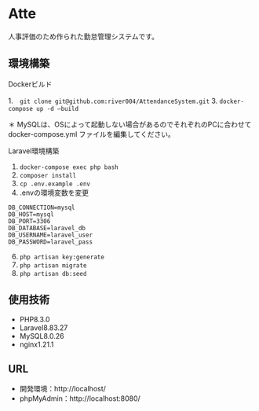 # Atte
人事評価のため作られた勤怠管理システムです。
## 環境構築

Dockerビルド

1.　`git clone git@github.com:river004/AttendanceSystem.git`
3.  `docker-compose up -d —build`

＊ MySQLは、OSによって起動しない場合があるのでそれぞれのPCに合わせて docker-compose.yml ファイルを編集してください。

Laravel環境構築

1.  `docker-compose exec php bash`
2.  `composer install`
3.  `cp .env.example .env` 
4. .envの環境変数を変更
``` text
DB_CONNECTION=mysql
DB_HOST=mysql
DB_PORT=3306
DB_DATABASE=laravel_db
DB_USERNAME=laravel_user
DB_PASSWORD=laravel_pass
```
6.  `php artisan key:generate`
7.  `php artisan migrate`
8.  `php artisan db:seed`

## 使用技術

- PHP8.3.0
- Laravel8.83.27
- MySQL8.0.26
- nginx1.21.1

## URL
- 開発環境：http://localhost/
- phpMyAdmin：http://localhost:8080/
